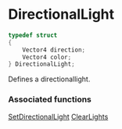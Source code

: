 # DirectionalLight

```c++
typedef struct
{
    Vector4 direction;
    Vector4 color;
} DirectionalLight;
```

Defines a directionallight.


### Associated functions
[SetDirectionalLight](../Functions/SetDirectionalLight.md)
[ClearLights](../Functions/ClearLights.md)